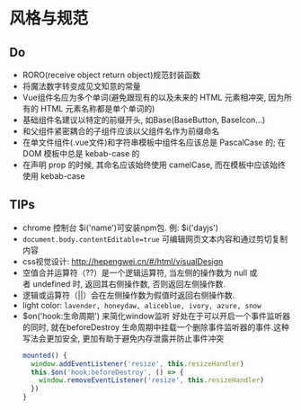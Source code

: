# 风格与规范

## Do
+ RORO(receive object return object)规范封装函数
+ 将魔法数字转变成见文知意的常量
+ Vue组件名应为多个单词(避免跟现有的以及未来的 HTML 元素相冲突, 因为所有的 HTML 元素名称都是单个单词的)
+ 基础组件名建议以特定的前缀开头, 如Base(BaseButton, BaseIcon...)
+ 和父组件紧密耦合的子组件应该以父组件名作为前缀命名
+ 在单文件组件(.vue文件)和字符串模板中组件名应该总是 PascalCase 的; 在 DOM 模板中总是 kebab-case 的
+ 在声明 prop 的时候, 其命名应该始终使用 camelCase, 而在模板中应该始终使用 kebab-case

## TIPs
+ chrome 控制台 $i('name')可安装npm包. 例: $i('dayjs')
+ `document.body.contentEditable=true` 可编辑网页文本内容和通过剪切复制内容
+ css视觉设计: http://hepengwei.cn/#/html/visualDesign
+ 空值合并运算符（??）是一个逻辑运算符, 当左侧的操作数为 null 或者 undefined 时, 返回其右侧操作数, 否则返回左侧操作数.
+ 逻辑或运算符（||）会在左侧操作数为假值时返回右侧操作数.
+ light color: `lavender, honeydaw, aliceblue, ivory, azure, snow`
+ $on('hook:生命周期') 来简化window监听
	好处在于可以开启一个事件监听器的同时, 就在beforeDestroy 生命周期中挂载一个删除事件监听器的事件.这种写法会更加安全, 更加有助于避免内存泄露并防止事件冲突
  ```javascript
  mounted() {
    window.addEventListener('resize', this.resizeHandler)
    this.$on('hook:beforeDestroy', () => {
      window.removeEventListener('resize', this.resizeHandler)
    })
  }
  ```
